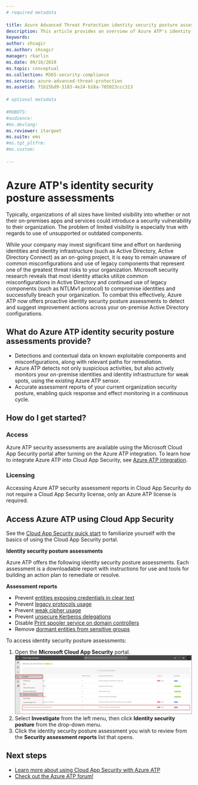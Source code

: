 ```yaml
---
# required metadata

title: Azure Advanced Threat Protection identity security posture assessments | Microsoft Docs
description: This article provides an overview of Azure ATP's identity security posture assessment reports.
keywords:
author: shsagir
ms.author: shsagir
manager: rkarlin
ms.date: 09/16/2019
ms.topic: conceptual
ms.collection: M365-security-compliance
ms.service: azure-advanced-threat-protection
ms.assetid: 71b15bd9-3183-4e24-b18a-705023ccc313

# optional metadata

#ROBOTS:
#audience:
#ms.devlang:
ms.reviewer: itargoet
ms.suite: ems
#ms.tgt_pltfrm:
#ms.custom:

---
```



# Azure ATP's identity security posture assessments
 
Typically, organizations of all sizes have limited visibility into whether or not their on-premises apps and services could introduce a security vulnerability to their organization. The problem of limited visibility is especially true with regards to use of unsupported or outdated components. 

While your company may invest significant time and effort on hardening identities and identity infrastructure (such as Active Directory, Active Directory Connect) as an on-going project, it is easy to remain unaware of common misconfigurations and use of legacy components that represent one of the greatest threat risks to your organization. Microsoft security research reveals that most identity attacks utilize common misconfigurations in Active Directory and continued use of legacy components (such as NTLMv1 protocol) to compromise identities and successfully breach your organization. To combat this effectively, Azure ATP now offers proactive identity security posture assessments to detect and suggest improvement actions across your on-premise Active Directory configurations. 

## What do Azure ATP identity security posture assessments provide?  
- Detections and contextual data on known exploitable components and misconfigurations, along with relevant paths for remediation.
- Azure ATP detects not only suspicious activities, but also actively monitors your on-premise identities and identity infrastructure for weak spots, using the existing Azure ATP sensor. 
- Accurate assessment reports of your current organization security posture, enabling quick response and effect monitoring in a continuous cycle. 

## How do I get started? 

### Access

Azure ATP security assessments are available using the Microsoft Cloud App Security portal after turning on the Azure ATP integration. To learn how to integrate Azure ATP into Cloud App Security, see [Azure ATP integration](https://docs.microsoft.com/cloud-app-security/aatp-integration). 

### Licensing

Accessing Azure ATP security assessment reports in Cloud App Security do not require a Cloud App Security license, only an Azure ATP license is required. 

## Access Azure ATP using Cloud App Security 

See the [Cloud App Security quick start](https://docs.microsoft.com/cloud-app-security/getting-started-with-cloud-app-security) to familiarize yourself with the basics of using the Cloud App Security portal. 

**Identity security posture assessments**

Azure ATP offers the following identity security posture assessments. Each assessment is a downloadable report with instructions for use and tools for building an action plan to remediate or resolve. 

**Assessment reports**
- Prevent [entities exposing credentials in clear text](atp-cas-isp-clear-text.md)
- Prevent [legacy protocols usage](atp-cas-isp-legacy-protocols.md)
- Prevent [weak cipher usage](atp-cas-isp-weak-cipher.md)
- Prevent [unsecure Kerberos delegations](atp-cas-isp-unconstrained-kerberos.md)
- Disable [Print spooler service on domain controllers](atp-cas-isp-print-spooler.md)
- Remove [dormant entities from sensitive groups](atp-cas-isp-dormant-entities.md)

To access identity security posture assessments:
1. Open the **Microsoft Cloud App Security** portal. 
    ![Access Azure ATP identity security posture reports in Cloud App Security](media/atp-cas-isp-report-1.png)
1. Select **Investigate** from the left menu, then click **Identity security posture** from the drop-down menu. 
1. Click the identity security posture assessment you wish to review from the **Security assessment reports** list that opens.  


## Next steps
- [Learn more about using Cloud App Security with Azure ATP](atp-activities-filtering-mcas.md)
- [Check out the Azure ATP forum!](https://aka.ms/azureatpcommunity)

